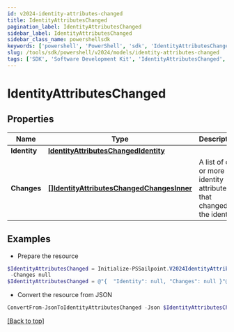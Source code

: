 ```yaml
---
id: v2024-identity-attributes-changed
title: IdentityAttributesChanged
pagination_label: IdentityAttributesChanged
sidebar_label: IdentityAttributesChanged
sidebar_class_name: powershellsdk
keywords: ['powershell', 'PowerShell', 'sdk', 'IdentityAttributesChanged', 'V2024IdentityAttributesChanged'] 
slug: /tools/sdk/powershell/v2024/models/identity-attributes-changed
tags: ['SDK', 'Software Development Kit', 'IdentityAttributesChanged', 'V2024IdentityAttributesChanged']
---
```



# IdentityAttributesChanged

## Properties

Name | Type | Description | Notes
------------ | ------------- | ------------- | -------------
**Identity** | [**IdentityAttributesChangedIdentity**](identity-attributes-changed-identity) |  | [required]
**Changes** | [**[]IdentityAttributesChangedChangesInner**](identity-attributes-changed-changes-inner) | A list of one or more identity attributes that changed on the identity. | [required]

## Examples

- Prepare the resource
```powershell
$IdentityAttributesChanged = Initialize-PSSailpoint.V2024IdentityAttributesChanged  -Identity null `
 -Changes null
$IdentityAttributesChanged = @"{  "Identity": null, "Changes": null }"@
```

- Convert the resource from JSON
```powershell
ConvertFrom-JsonToIdentityAttributesChanged -Json $IdentityAttributesChanged
```


[[Back to top]](#) 

